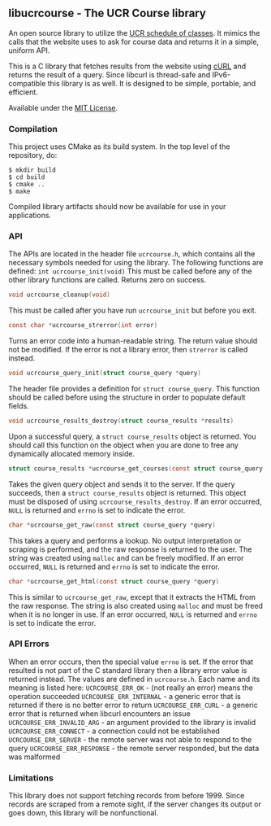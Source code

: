 ## libucrcourse - The UCR Course library
An open source library to utilize the [UCR schedule of classes](http://student08.ucr.edu/em/classes/ScheduleNew/Index.aspx?browse=Browse0). It mimics the calls that the website uses to ask for course data and returns it in a simple, uniform API.

This is a C library that fetches results from the website using [cURL](https://curl.haxx.se) and returns the result of a query. Since libcurl is thread-safe and IPv6-compatible this library is as well. It is designed to be simple, portable, and efficient.

Available under the [MIT License](LICENSE.md).

### Compilation
This project uses CMake as its build system. In the top level of the repository, do:
```
$ mkdir build
$ cd build
$ cmake ..
$ make
```
Compiled library artifacts should now be available for use in your applications.

### API
The APIs are located in the header file `ucrcourse.h`, which contains all the necessary symbols needed for using the library. The following functions are defined:
`int ucrcourse_init(void)`
This must be called before any of the other library functions are called. Returns zero on success.

```c
void ucrcourse_cleanup(void)
```
This must be called after you have run `ucrcourse_init` but before you exit.

```c
const char *ucrcourse_strerror(int error)
```
Turns an error code into a human-readable string. The return value should not be modified. If the error is
not a library error, then `strerror` is called instead.

```c
void ucrcourse_query_init(struct course_query *query)
```
The header file provides a definition for `struct course_query`. This function should be called before using
the structure in order to populate default fields.

```c
void ucrcourse_results_destroy(struct course_results *results)
```
Upon a successful query, a `struct course_results` object is returned. You should call this function on the 
object when you are done to free any dynamically allocated memory inside.

```c
struct course_results *ucrcourse_get_courses(const struct course_query *query)
```
Takes the given query object and sends it to the server. If the query succeeds, then a `struct course_results`
object is returned. This object must be disposed of using `ucrcourse_results_destroy`.
If an error occurred, `NULL` is returned and `errno` is set to indicate the error.

```c
char *ucrcourse_get_raw(const struct course_query *query)
```
This takes a query and performs a lookup. No output interpretation or scraping is performed, and the raw
response is returned to the user. The string was created using `malloc` and can be freely modified.
If an error occurred, `NULL` is returned and `errno` is set to indicate the error.

```c
char *ucrcourse_get_html(const struct course_query *query)
```
This is similar to `ucrcourse_get_raw`, except that it extracts the HTML from the raw response. The string
is also created using `malloc` and must be freed when it is no longer in use.
If an error occurred, `NULL` is returned and `errno` is set to indicate the error.

### API Errors
When an error occurs, then the special value `errno` is set. If the error that resulted is not part of the C
standard library then a library error value is returned instead. The values are defined in `ucrcourse.h`. Each name and its meaning is listed here:
`UCRCOURSE_ERR_OK` - (not really an error) means the operation succeeded
`UCRCOURSE_ERR_INTERNAL` - a generic error that is returned if there is no better error to return
`UCRCOURSE_ERR_CURL` - a generic error that is returned when libcurl encounters an issue
`UCRCOURSE_ERR_INVALID_ARG` - an argument provided to the library is invalid
`UCRCOURSE_ERR_CONNECT` - a connection could not be established
`UCRCOURSE_ERR_SERVER` - the remote server was not able to respond to the query
`UCRCOURSE_ERR_RESPONSE` - the remote server responded, but the data was malformed

### Limitations
This library does not support fetching records from before 1999. Since records are scraped from a remote sight,
if the server changes its output or goes down, this library will be nonfunctional.

